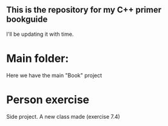 ## This is the repository for my C++ primer bookguide
 I'll be updating it with time.
 
# Main folder:
 Here we have the main "Book" project
# Person exercise
 Side project. A new class made (exercise 7.4)